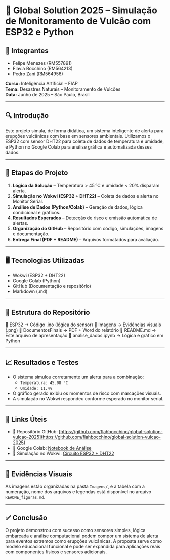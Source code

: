 # 🌋 Global Solution 2025 – Simulação de Monitoramento de Vulcão com ESP32 e Python

## 👥 Integrantes
- Felipe Menezes (RM557891)  
- Flavia Bocchino (RM564213)  
- Pedro Zani (RM564956)

**Curso:** Inteligência Artificial – FIAP  
**Tema:** Desastres Naturais – Monitoramento de Vulcões  
**Data:** Junho de 2025 – São Paulo, Brasil  

---

## 🔍 Introdução

Este projeto simula, de forma didática, um sistema inteligente de alerta para erupções vulcânicas com base em sensores ambientais. Utilizamos o ESP32 com sensor DHT22 para coleta de dados de temperatura e umidade, e Python no Google Colab para análise gráfica e automatizada desses dados.

---

## 📌 Etapas do Projeto

1. **Lógica da Solução** – Temperatura > 45 °C e umidade < 20% disparam alerta.
2. **Simulação no Wokwi (ESP32 + DHT22)** – Coleta de dados e alerta no Monitor Serial.
3. **Análise de Dados (Python/Colab)** – Geração de dados, lógica condicional e gráficos.
4. **Resultados Esperados** – Detecção de risco e emissão automática de alertas.
5. **Organização do GitHub** – Repositório com código, simulações, imagens e documentação.
6. **Entrega Final (PDF + README)** – Arquivos formatados para avaliação.

---

## 🖥️ Tecnologias Utilizadas

- Wokwi (ESP32 + DHT22)
- Google Colab (Python)
- GitHub (Documentação e repositório)
- Markdown (.md)

---

## 📂 Estrutura do Repositório

📁 ESP32 → Código .ino (lógica do sensor)
📁 Imagens → Evidências visuais (.png)
📁 DocumentosFinais → PDF + Word do relatório
📄 README.md → Este arquivo de apresentação
📄 analise_dados.ipynb → Lógica e gráfico em Python

---

## 📈 Resultados e Testes

- O sistema simulou corretamente um alerta para a combinação:
  - `Temperatura: 45.08 °C`
  - `Umidade: 11.4%`
- O gráfico gerado exibiu os momentos de risco com marcações visuais.
- A simulação no Wokwi respondeu conforme esperado no monitor serial.

---

## 📎 Links Úteis

- 🔗 Repositório GitHub: [https://github.com/flahbocchino/global-solution-vulcao-2025](https://github.com/flahbocchino/global-solution-vulcao-2025)
- 🔗 Google Colab: [Notebook de Análise](https://colab.research.google.com/drive/1iYSYdviyoVSrE-5FApap5HjHP_1VGkEz?usp=sharing)
- 🔗 Simulação no Wokwi: [Circuito ESP32 + DHT22](https://wokwi.com/projects/322410731508073042)

---

## 📸 Evidências Visuais

As imagens estão organizadas na pasta `Imagens/`, e a tabela com a numeração, nome dos arquivos e legendas está disponível no arquivo `README_figuras.md`.

---

## ✅ Conclusão

O projeto demonstrou com sucesso como sensores simples, lógica embarcada e análise computacional podem compor um sistema de alerta para eventos extremos como erupções vulcânicas. A proposta serve como modelo educacional funcional e pode ser expandida para aplicações reais com componentes físicos e sensores adicionais.

